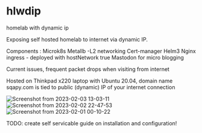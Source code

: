 # hlwdip
homelab with dynamic ip

Exposing self hosted homelab to internet via dynamic IP.

Components :
Microk8s
Metallb -L2 networking 
Cert-manager
Helm3
Nginx ingress - deployed with hostNetwork true
Mastodon for micro blogging 

Current issues, frequent  packet drops when visiting from internet

Hosted on Thinkpad x220 laptop with Ubuntu 20.04, domain name sqapy.com is tied to public (dynamic) IP of your internet connection

![Screenshot from 2023-02-03 13-03-11](https://user-images.githubusercontent.com/503043/216710254-4ac78338-bff5-43a6-b9bb-8d8bb438f632.png)
![Screenshot from 2023-02-02 22-47-53](https://user-images.githubusercontent.com/503043/216710282-3adb70ec-80a8-462a-8e56-5eea124c1fc4.png)
![Screenshot from 2023-02-01 00-10-22](https://user-images.githubusercontent.com/503043/216710298-8e94cbc6-43af-4892-bf4c-ad6832806ceb.png)




TODO: create self servicable guide on installation and configuration!

